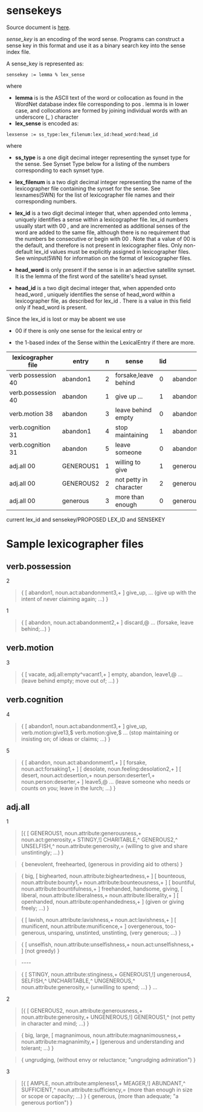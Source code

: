 # sensekeys

Source document is [here](https://wordnet.princeton.edu/documentation/senseidx5wn).

*sense_key* is an encoding of the word sense. Programs can construct a sense key in this format and use it as a binary search key into the sense index file.

A sense_key is represented as:

`sensekey := lemma % lex_sense`
		
where

- **lemma** is is the ASCII text of the word or collocation as found in the WordNet database index file corresponding to pos . lemma is in lower case, and collocations are formed by joining individual words with an underscore (_ ) character
- **lex_sense** is encoded as:

`lexsense := ss_type:lex_filenum:lex_id:head_word:head_id`
			
where

- **ss_type** is a one digit decimal integer representing the synset type for the sense. See Synset Type below for a listing of the numbers corresponding to each synset type.

- **lex_filenum** is a two digit decimal integer representing the name of the lexicographer file containing the synset for the sense. See lexnames(5WN) for the list of lexicographer file names and their corresponding numbers.

- **lex_id** is a two digit decimal integer that, when appended onto lemma , uniquely identifies a sense within a lexicographer file. lex_id numbers usually start with 00 , and are incremented as additional senses of the word are added to the same file, although there is no requirement that the numbers be consecutive or begin with 00 . Note that a value of 00 is the default, and therefore is not present in lexicographer files. Only non-default lex_id values must be explicitly assigned in lexicographer files. See wninput(5WN) for information on the format of lexicographer files.

- **head_word** is only present if the sense is in an adjective satellite synset. It is the lemma of the first word of the satellite's head synset.

- **head_id** is a two digit decimal integer that, when appended onto head_word , uniquely identifies the sense of head_word within a lexicographer file, as described for lex_id . There is a value in this field only if head_word is present.


Since the lex_id is lost or may be absent we use

- 00 if there is only one sense for the lexical entry or

- the 1-based index of the Sense within the LexicalEntry if there are more.



lexicographer file|entry    |n|sense                 |lid|sensekey                 |LID|SENSEKEY
------------------|---------|-|----------------------|---|-------------------------|---|-------------------------
verb possession 40|abandon1 |2|forsake,leave behind  |0  |abandon%2:40:00::        | 1 |abandon%2:40:01::
verb.possession 40|abandon  |1|give up ...           |1  |abandon%2:40:01::        | 2 |abandon%2:40:02::
verb.motion 38    |abandon  |3|leave behind empty    |0  |abandon%2:38:00::        | 0 |abandon%2:38:00::
verb.cognition 31 |abandon1 |4|stop maintaining      |1  |abandon%2:31:01::        | 1 |abandon%2:40:01::
verb.cognition 31 |abandon  |5|leave someone         |0  |abandon%2:31:00::        | 2 |abandon%2:40:02::
adj.all 00        |GENEROUS1|1|willing to give       |1  |generous%3:00:01::       | 1 |generous%3:00:01::
adj.all 00        |GENEROUS2|2|not petty in character|2  |generous%3:00:02::       | 2 |generous%3:00:02::
adj.all 00        |generous |3|more than enough      |0  |generous%5:00:00:ample:00| 0 |generous%5:00:00:ample:00

current lex_id and sensekey/PROPOSED LEX_ID and SENSEKEY

# Sample lexicographer files

## verb.possession
2
>{ [ abandon1, noun.act:abandonment3,+ ] give_up, ... (give up with the intent of never claiming again; ...) }

1
>{ [ abandon, noun.act:abandonment2,+ ] discard,@ ... (forsake, leave behind;...) }

## verb.motion
3
>{ [ vacate, adj.all:empty^vacant1,+ ] empty, abandon, leave1,@ ... (leave behind empty; move out of; ...) }

## verb.cognition
4
>{ [ abandon1, noun.act:abandonment3,+ ] give_up, verb.motion:give13,$ verb.motion:give,$ ... (stop maintaining or insisting on; of ideas or claims; ...) }

5
>{ [ abandon, noun.act:abandonment1,+ ] [ forsake, noun.act:forsaking1,+ ] [ desolate, noun.feeling:desolation2,+ ] [ desert, noun.act:desertion,+ noun.person:deserter1,+ noun.person:deserter,+ ] leave5,@ ... (leave someone who needs or counts on you; leave in the lurch; ...) }


## adj.all

1
>[{ [ GENEROUS1, noun.attribute:generousness,+ noun.act:generosity,+ STINGY,!] CHARITABLE,^ GENEROUS2,^ UNSELFISH,^ noun.attribute:generosity,= (willing to give and share unstintingly; ...) }

>{ benevolent, freehearted, (generous in providing aid to others) }

>{ big, [ bighearted, noun.attribute:bigheartedness,+ ] [ bounteous, noun.attribute:bounty1,+ noun.attribute:bounteousness,+ ] [ bountiful, noun.attribute:bountifulness,+ ] freehanded, handsome, giving, [ liberal, noun.attribute:liberalness,+ noun.attribute:liberality,+ ] [ openhanded, noun.attribute:openhandedness,+ ] (given or giving freely; ...) }

>{ [ lavish, noun.attribute:lavishness,+ noun.act:lavishness,+ ] [ munificent, noun.attribute:munificence,+ ] overgenerous, too-generous, unsparing, unstinted, unstinting, (very generous; ...) }

>{ [ unselfish, noun.attribute:unselfishness,+ noun.act:unselfishness,+ ] (not greedy) }

>\-\-\-\-

>{ [ STINGY, noun.attribute:stinginess,+ GENEROUS1,!] ungenerous4, SELFISH,^ UNCHARITABLE,^ UNGENEROUS,^ noun.attribute:generosity,= (unwilling to spend; ...) }
>...

2
>[{ [ GENEROUS2, noun.attribute:generousness,+ noun.attribute:generosity,+ UNGENEROUS,!] GENEROUS1,^ (not petty in character and mind; ...) }

>{ big, large, [ magnanimous, noun.attribute:magnanimousness,+ noun.attribute:magnanimity,+ ] (generous and understanding and tolerant; ...) }

>{ ungrudging, (without envy or reluctance; "ungrudging admiration") }

3
>[{ [ AMPLE, noun.attribute:ampleness1,+ MEAGER,!] ABUNDANT,^ SUFFICIENT,^ noun.attribute:sufficiency,= (more than enough in size or scope or capacity; ...) }
>{ generous, (more than adequate; "a generous portion") }


